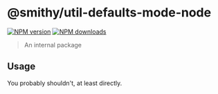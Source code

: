 # @smithy/util-defaults-mode-node

[![NPM version](https://img.shields.io/npm/v/@smithy/util-defaults-mode-node/latest.svg)](https://www.npmjs.com/package/@smithy/util-defaults-mode-node)
[![NPM downloads](https://img.shields.io/npm/dm/@smithy/util-defaults-mode-node.svg)](https://www.npmjs.com/package/@smithy/util-defaults-mode-node)

> An internal package

## Usage

You probably shouldn't, at least directly.

